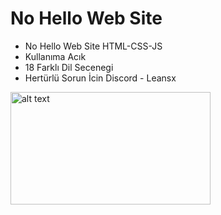 # No Hello Web Site

- No Hello Web Site HTML-CSS-JS
- Kullanıma Acık
- 18 Farklı Dil Secenegi
- Hertürlü Sorun İcin Discord - Leansx

<img src="https://i.hizliresim.com/fwilcik.png" alt="alt text" width="320" height="180">
